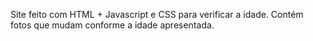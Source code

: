 Site feito com HTML + Javascript e CSS para verificar a idade. Contém fotos que mudam conforme a idade apresentada.
